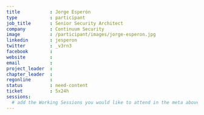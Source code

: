 ```yaml
---
title           : Jorge Esperón
type            : participant
job_title       : Senior Security Architect
company         : Continuum Security
image           : /participant/images/jorge-esperon.jpg
linkedin        : jesperon
twitter         : _v3rn3
facebook        :
website         :
email           :
project_leader  :
chapter_leader  :
regonline       :
status          : need-content
ticket          : 5x24h
sessions:
  # add the Working Sessions you would like to attend in the meta above (use the session's title) e.g. sessions (one per line): -Security Playbooks Diagrams -Hackathon Daily Sessions
---
```




<!-- put more details about participant here -->
